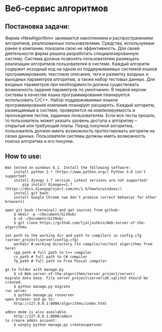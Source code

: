 # Веб-сервис алгоритмов

## Постановка задачи: 
Фирма «NewAlgorithm» занимается накоплением и распространением алгоритмов, реализованных пользователями. Средства, используемые ранее в компании, показали свою не эффективность. Для своей деятельности фирма решила разработать специализированную систему. 
Система должна позволять пользователям размещать реализации алгоритмов пользователей в системе. Каждый алгоритм содержит исходный код на одном из поддерживаемых системой языков программирования, текстовое описание, теги и разметку входных и выходных параметров алгоритма, а также набор тестовых данных. Для входных параметров при необходимости должна существовать возможность задания параметров по умолчанию. В первой версии системы в качестве языка программирования планируется использовать C/C++. Набор поддерживаемых языков программирования компания планирует расширять.
Каждый алгоритм, размещаемый в системе, проверяется на компилируемость и прохождение тестов, заданных пользователем. Если все тесты прошли, то пользователь может указать уровень доступа к алгоритму – открытый или требующий платы. Перед покупкой алгоритма, пользователь должен иметь возможность протестировать алгоритм на своих данных. 
Пользователи системы должны иметь возможность поиска алгоритма и его покупки.


## How to use:
	Was tested on windows 8.1. Install the following software:
		install python 2.* (https://www.python.org/) Python 3.0 isn't supported!
		install django 1.7 version. Latest versions are not supported! 
			pip install Django==1.7 (https://docs.djangoproject.com/en/1.9/howto/windows/)
		install git bash
		install Google Chrome (we don't promise correct behavior for other browsers)
		
	open git bash (terminal) and get sources from github:
		$ mkdir -p ~/Document/GitHub/
		$ cd ~/Document/GitHub/
		$ git clone https://github.com/ljaljushkin/Web-server-of-the-algorithms

	set path to the working dir and path to compilers in config.cfg (server_project\server\config.cfg)
		workdir # working directory (to compile/run/test algorithms from here)
		cpp_path # full path to C++ compiler
		cs_path # full path to C# compiler
		fp_path # full path to Free Pascal compiler
		
	go to folder with manage.py
		$ cd Web-server-of-the-algorithms/server_project/server/
	migrate data base. File server_project\server\db.sqlite3 should be created.
		$ python manage.py migrate
	run server
		$ python manage.py runserver
	open browser and go to:
		http://127.0.0.1:8000/algorithms/index.html

	admin mode is also available. 
		http://127.0.0.1:8000/admin
	to creare admin account:
		$ winpty python manage.py createsuperuser
